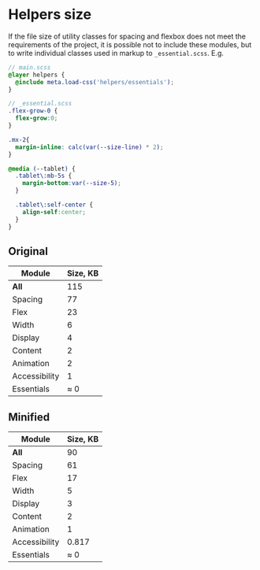 # Helpers size

If the file size of utility classes for spacing and flexbox does not meet the requirements of the project, it is possible not to include these modules, but to write individual classes used in markup to `_essential.scss`. E.g.

```scss
// main.scss
@layer helpers {
  @include meta.load-css('helpers/essentials');
}

// _essential.scss
.flex-grow-0 {
  flex-grow:0;
}

.mx-2{
  margin-inline: calc(var(--size-line) * 2);
}

@media (--tablet) {
  .tablet\:mb-5s {
    margin-bottom:var(--size-5);
  }

  .tablet\:self-center {
    align-self:center;
  }
}
```

## Original

| Module        | Size, KB |
| ------------- | -------- |
| **All**       | 115      |
| Spacing       | 77       |
| Flex          | 23       |
| Width         | 6        |
| Display       | 4        |
| Content       | 2        |
| Animation     | 2        |
| Accessibility | 1        |
| Essentials    | ≈ 0      |

## Minified

| Module        | Size, KB |
| ------------- | -------- |
| **All**       | 90       |
| Spacing       | 61       |
| Flex          | 17       |
| Width         | 5        |
| Display       | 3        |
| Content       | 2        |
| Animation     | 1        |
| Accessibility | 0.817    |
| Essentials    | ≈ 0      |
